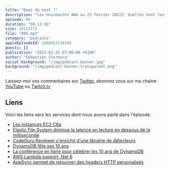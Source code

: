```yaml
---
title: "Quoi de neuf ?"
description: "Les nouveautés AWS au 25 février 20222: Quelles sont les nouveautés AWS des deux dernières semaines ? Dans cet épisode, nous parlons de nouvelles instances EC2, de Elastic File System qui reduit la latence en lecture, de CodeGuru Reviewer qui enrichit ses librairies. Il sera question d'un anniversaire et de deux nouveautés attendues par les développeurs de fonctions Lambda ou d'API GraphQL avec AppSync."
episode: 96
duration: "00:13:36"
size: 26113172
file: "096.mp3"
category: "podcasts"
appleEpisodeId: 1000663120194
guests: []
publication: "2022-02-25 07:00:00 +0100"
author: "Sébastien Stormacq"
social-background: "/img/podcast-banner.jpg"
background: "/img/podcast-banner-transparent.png"
---
```


Laissez-moi vos commentaires sur [Twitter](https://twitter.com/sebsto), abonnez vous sur ma chaîne [YouTube](https://www.youtube.com/sebsto) ou [Twitch.tv](https://www.twitch.tv/sebAWS)

## Liens

Voici les liens vers les services dont nous avons parlé dans l'épisode.

- [Les instances EC2 C6a](https://aws.amazon.com/blogs/aws/new-amazon-ec2-c6a-instances-powered-by-3rd-gen-amd-epyc-processors-for-compute-intensive-workloads/)
- [Elastic File System diminue la latence en lecture en dessous de la milliseconde](https://aws.amazon.com/blogs/aws/amazon-elastic-file-system-update-sub-millisecond-read-latency/)
- [CodeGuru Reviewer s'enrichit d'une librairie de détecteurs](https://aws.amazon.com/blogs/aws/new-for-amazon-codeguru-reviewer-detector-library-and-security-detectors-for-log-injection-flaws/)
- [DynamoDB fête ses 10 ans](https://aws.amazon.com/blogs/aws/happy-birthday-dynamodb/)
- [La conférence en ligne pour célebrer les 10 ans de DynamoDB](https://pages.awscloud.com/NAMER-field-LS-DynamoDB-10-Year-Anniversary-2022-reg-event.html)
- [AWS Lambda support .Net 6](https://aws.amazon.com/blogs/compute/introducing-the-net-6-runtime-for-aws-lambda/)
- [AppSync permet de retourner des headers HTTP personalisés](https://aws.amazon.com/about-aws/whats-new/2022/02/aws-appsync-support-custom-response-headers/)